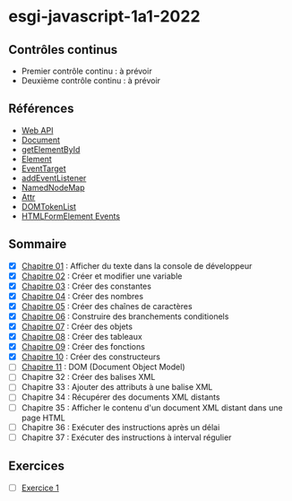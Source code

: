 # esgi-javascript-1a1-2022

## Contrôles continus

- Premier contrôle continu : à prévoir
- Deuxième contrôle continu : à prévoir

## Références

- [Web API](https://developer.mozilla.org/en-US/docs/Web/API)
- [Document](https://developer.mozilla.org/en-US/docs/Web/API/Document#methods)
- [getElementById](https://developer.mozilla.org/en-US/docs/Web/API/Document/getElementById)
- [Element](https://developer.mozilla.org/en-US/docs/Web/API/Element)
- [EventTarget](https://developer.mozilla.org/en-US/docs/Web/API/EventTarget)
- [addEventListener](https://developer.mozilla.org/en-US/docs/Web/API/EventTarget/addEventListener)
- [NamedNodeMap](https://developer.mozilla.org/en-US/docs/Web/API/NamedNodeMap)
- [Attr](https://developer.mozilla.org/en-US/docs/Web/API/Attr)
- [DOMTokenList](https://developer.mozilla.org/en-US/docs/Web/API/DOMTokenList)
- [HTMLFormElement Events](https://developer.mozilla.org/en-US/docs/Web/API/HTMLFormElement#events)

## Sommaire

- [X] [Chapitre 01](./chapitre-01) : Afficher du texte dans la console de développeur
- [X] [Chapitre 02](./chapitre-02) : Créer et modifier une variable
- [X] [Chapitre 03](./chapitre-03) : Créer des constantes
- [X] [Chapitre 04](./chapitre-04) : Créer des nombres
- [X] [Chapitre 05](./chapitre-05) : Créer des chaînes de caractères
- [X] [Chapitre 06](./chapitre-06) : Construire des branchements conditionels
- [X] [Chapitre 07](./chapitre-07) : Créer des objets
- [X] [Chapitre 08](./chapitre-08) : Créer des tableaux
- [X] [Chapitre 09](./chapitre-09) : Créer des fonctions
- [X] [Chapitre 10](./chapitre-10) : Créer des constructeurs
- [ ] [Chapitre 11](./chapitre-11) : DOM (Document Object Model)
- [ ] Chapitre 32 : Créer des balises XML
- [ ] Chapitre 33 : Ajouter des attributs à une balise XML
- [ ] Chapitre 34 : Récupérer des documents XML distants
- [ ] Chapitre 35 : Afficher le contenu d'un document XML distant dans une page HTML
- [ ] Chapitre 36 : Exécuter des instructions après un délai
- [ ] Chapitre 37 : Exécuter des instructions à interval régulier

## Exercices 

- [ ] [Exercice 1](./exercice-1)
